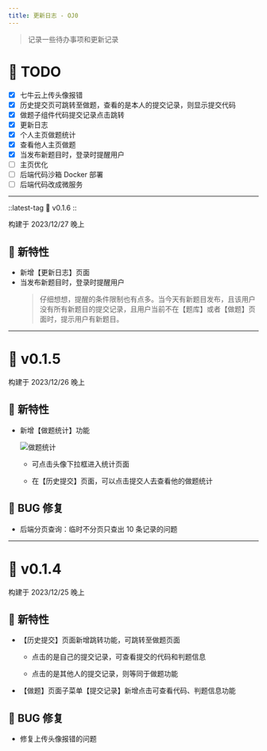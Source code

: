 ```yaml
--- 
title: 更新日志 - OJ0
---
```


> 记录一些待办事项和更新记录

# 🧐 TODO

- [x] 七牛云上传头像报错
- [x] 历史提交页可跳转至做题，查看的是本人的提交记录，则显示提交代码
- [x] 做题子组件代码提交记录点击跳转
- [x] 更新日志
- [x] 个人主页做题统计
- [x] 查看他人主页做题
- [x] 当发布新题目时，登录时提醒用户
- [ ] 主页优化
- [ ] 后端代码沙箱 Docker 部署
- [ ] 后端代码改成微服务

---

::latest-tag
💎 v0.1.6
::

构建于 2023/12/27 晚上

## 🚀 新特性

- 新增【更新日志】页面
- 当发布新题目时，登录时提醒用户
  > 仔细想想，提醒的条件限制也有点多。当今天有新题目发布，且该用户没有所有新题目的提交记录，且用户当前不在【题库】或者【做题】页面时，提示用户有新题目。

---

# 💎 v0.1.5

构建于 2023/12/26 晚上

## 🚀 新特性

- 新增【做题统计】功能

  ![做题统计](https://cdn.hilyc.cn/oj0/oj0-logs-summary.png)

  - 可点击头像下拉框进入统计页面

  - 在【历史提交】页面，可以点击提交人去查看他的做题统计 

## 🐞 BUG 修复

- 后端分页查询：临时不分页只查出 10 条记录的问题

---

# 💎 v0.1.4

构建于 2023/12/25 晚上

## 🚀 新特性

- 【历史提交】页面新增跳转功能，可跳转至做题页面
  - 点击的是自己的提交记录，可查看提交的代码和判题信息

  - 点击的是其他人的提交记录，则等同于做题功能

- 【做题】页面子菜单【提交记录】新增点击可查看代码、判题信息功能   

## 🐞 BUG 修复

- 修复上传头像报错的问题
